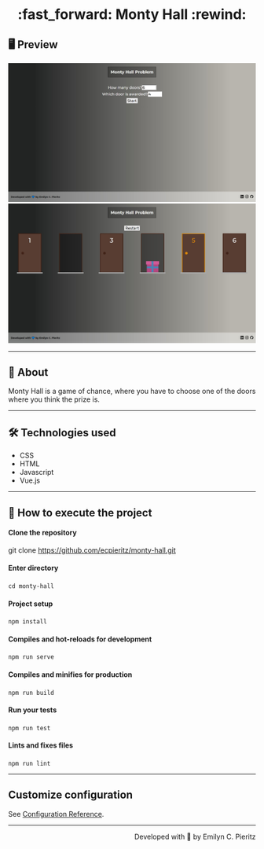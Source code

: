 <h1 align = "center"> :fast_forward: Monty Hall :rewind: </h1>

## 🖥 Preview
<p align = "center">
  <img src = "https://github.com/ecpieritz/monty-hall/blob/main/public/img/print-01.jpg?raw=true" max-width = "601">
  <img src = "https://github.com/ecpieritz/monty-hall/blob/main/public/img/print-02.jpg?raw=true" max-width = "601">
</p>

---

## 📖 About
<p>Monty Hall is a game of chance, where you have to choose one of the doors where you think the prize is.
</p>

---

## 🛠 Technologies used
- CSS
- HTML
- Javascript
- Vue.js

---


## 🚀 How to execute the project
#### Clone the repository
git clone https://github.com/ecpieritz/monty-hall.git

#### Enter directory
`cd monty-hall`

#### Project setup
`npm install`

#### Compiles and hot-reloads for development
`npm run serve`

#### Compiles and minifies for production
`npm run build`

#### Run your tests
`npm run test`

#### Lints and fixes files
`npm run lint`

---
## Customize configuration
See [Configuration Reference](https://cli.vuejs.org/config/).

---
<p align = "right">Developed with 💙 by Emilyn C. Pieritz</p>
